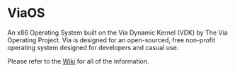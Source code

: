# ViaOS
An x86 Operating System built on the Via Dynamic Kernel (VDK) by The Via Operating Project. Via is designed for an open-sourced, free non-profit operating system designed for developers and casual use.

Please refer to the [Wiki](https://github.com/Via-Operating/ViaOS/wiki) for all of the information.
